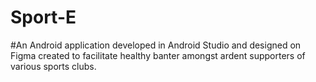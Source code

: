 # Sport-E
#An Android application developed in Android Studio and designed on Figma
created to facilitate healthy banter amongst ardent supporters of various sports clubs.

